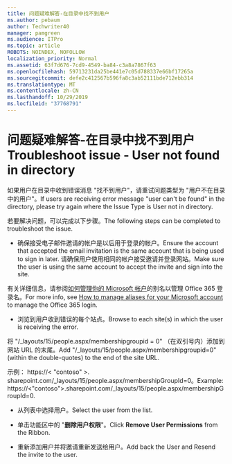 ```yaml
---
title: 问题疑难解答-在目录中找不到用户
ms.author: pebaum
author: Techwriter40
manager: pamgreen
ms.audience: ITPro
ms.topic: article
ROBOTS: NOINDEX, NOFOLLOW
localization_priority: Normal
ms.assetid: 63f7d676-7cd9-4549-ba84-c3a8a7867f63
ms.openlocfilehash: 59713231da25be441e7c05d788337e66bf17265a
ms.sourcegitcommit: defe2c412567b596fa8c3ab52111bde712ebb314
ms.translationtype: MT
ms.contentlocale: zh-CN
ms.lasthandoff: 10/29/2019
ms.locfileid: "37768791"
---
```

# <a name="troubleshoot-issue---user-not-found-in-directory"></a><span data-ttu-id="ef0c2-102">问题疑难解答-在目录中找不到用户</span><span class="sxs-lookup"><span data-stu-id="ef0c2-102">Troubleshoot issue - User not found in directory</span></span>

<span data-ttu-id="ef0c2-103">如果用户在目录中收到错误消息 "找不到用户"，请重试问题类型为 "用户不在目录中的用户"。</span><span class="sxs-lookup"><span data-stu-id="ef0c2-103">If users are receiving error message "user can't be found" in the directory, please try again where the Issue Type is User not in directory.</span></span>

<span data-ttu-id="ef0c2-104">若要解决问题，可以完成以下步骤。</span><span class="sxs-lookup"><span data-stu-id="ef0c2-104">The following steps can be completed to troubleshoot the issue.</span></span>

- <span data-ttu-id="ef0c2-105">确保接受电子邮件邀请的帐户是以后用于登录的帐户。</span><span class="sxs-lookup"><span data-stu-id="ef0c2-105">Ensure the account that accepted the email invitation is the same account that is being used to sign in later.</span></span> <span data-ttu-id="ef0c2-106">请确保用户使用相同的帐户接受邀请并登录网站。</span><span class="sxs-lookup"><span data-stu-id="ef0c2-106">Make sure the user is using the same account to accept the invite and sign into the site.</span></span> 

<span data-ttu-id="ef0c2-107">有关详细信息，请参阅[如何管理你的 Microsoft 帐户</a>的别名以管理 Office 365 登录名](https://support.microsoft.com/help/12407/microsoft-account-how-to-manage-aliases)。</span><span class="sxs-lookup"><span data-stu-id="ef0c2-107">For more info, see [How to manage aliases for your Microsoft account</a> to manage the Office 365 login](https://support.microsoft.com/help/12407/microsoft-account-how-to-manage-aliases).</span></span> 

- <span data-ttu-id="ef0c2-108">浏览到用户收到错误的每个站点。</span><span class="sxs-lookup"><span data-stu-id="ef0c2-108">Browse to each site(s) in which the user is receiving the error.</span></span> 

<span data-ttu-id="ef0c2-109">将 "/_layouts/15/people.aspx/membershipgroupid = 0" （在双引号内）添加到网站 URL 的末尾。</span><span class="sxs-lookup"><span data-stu-id="ef0c2-109">Add "/_layouts/15/people.aspx/membershipgroupid=0" (within the double-quotes) to the end of the site URL.</span></span> 

<span data-ttu-id="ef0c2-110">示例： https://< "contoso" >. sharepoint.com/_layouts/15/people.aspx/membershipGroupId=0。</span><span class="sxs-lookup"><span data-stu-id="ef0c2-110">Example: https://<"contoso">.sharepoint.com/_layouts/15/people.aspx/membershipGroupId=0.</span></span>

- <span data-ttu-id="ef0c2-111">从列表中选择用户。</span><span class="sxs-lookup"><span data-stu-id="ef0c2-111">Select the user from the list.</span></span>

- <span data-ttu-id="ef0c2-112">单击功能区中的 "**删除用户权限**"。</span><span class="sxs-lookup"><span data-stu-id="ef0c2-112">Click **Remove User Permissions** from the Ribbon.</span></span> 
-  <span data-ttu-id="ef0c2-113">重新添加用户并将邀请重新发送给用户。</span><span class="sxs-lookup"><span data-stu-id="ef0c2-113">Add back the User and Resend the invite to the user.</span></span>

